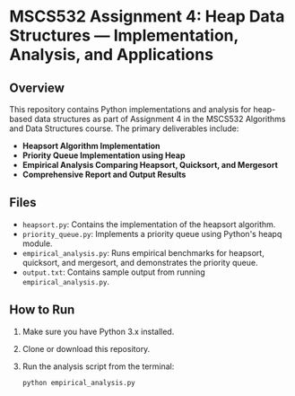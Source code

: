 # MSCS532 Assignment 4: Heap Data Structures — Implementation, Analysis, and Applications

## Overview

This repository contains Python implementations and analysis for heap-based data structures as part of Assignment 4 in the MSCS532 Algorithms and Data Structures course. The primary deliverables include:

- **Heapsort Algorithm Implementation**
- **Priority Queue Implementation using Heap**
- **Empirical Analysis Comparing Heapsort, Quicksort, and Mergesort**
- **Comprehensive Report and Output Results**

## Files

- `heapsort.py`: Contains the implementation of the heapsort algorithm.
- `priority_queue.py`: Implements a priority queue using Python's heapq module.
- `empirical_analysis.py`: Runs empirical benchmarks for heapsort, quicksort, and mergesort, and demonstrates the priority queue.
- `output.txt`: Contains sample output from running `empirical_analysis.py`.

## How to Run

1. Make sure you have Python 3.x installed.
2. Clone or download this repository.
3. Run the analysis script from the terminal:

   ```bash
   python empirical_analysis.py
